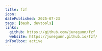 ```yaml
---
title: fzf
icon:
datePublished: 2025-07-23
tags: [bash, devtools]
links:
  github: https://github.com/junegunn/fzf
  website: https://junegunn.github.io/fzf/
inToolbox: active
---
```

